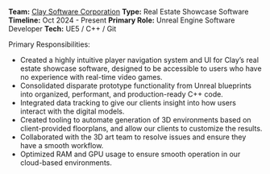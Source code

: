 **Team:** [Clay Software Corporation](https://www.launchclay.com/)
**Type:** Real Estate Showcase Software
**Timeline:** Oct 2024 - Present
**Primary Role:** Unreal Engine Software Developer
**Tech:** UE5 / C++ / Git

Primary Responsibilities:
* Created a highly intuitive player navigation system and UI for Clay’s real estate showcase software, designed to be accessible to users who have no experience with real-time video games.
* Consolidated disparate prototype functionality from Unreal blueprints into organized, performant, and production-ready C++ code.
* Integrated data tracking to give our clients insight into how users interact with the digital models.
* Created tooling to automate generation of 3D environments based on client-provided floorplans, and allow our clients to customize the results.
* Collaborated with the 3D art team to resolve issues and ensure they have a smooth workflow.
* Optimized RAM and GPU usage to ensure smooth operation in our cloud-based environments.
